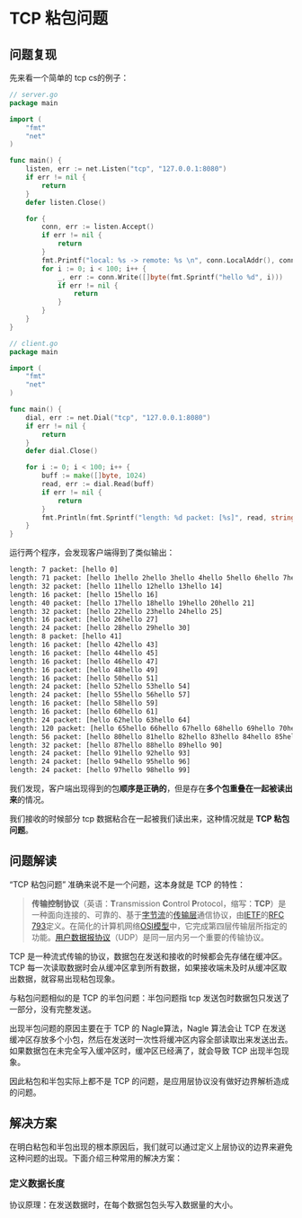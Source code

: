 # TCP 粘包问题

## 问题复现

先来看一个简单的 tcp cs的例子：

```go
// server.go
package main

import (
	"fmt"
	"net"
)

func main() {
	listen, err := net.Listen("tcp", "127.0.0.1:8080")
	if err != nil {
		return
	}
	defer listen.Close()

	for {
		conn, err := listen.Accept()
		if err != nil {
			return
		}
		fmt.Printf("local: %s -> remote: %s \n", conn.LocalAddr(), conn.RemoteAddr())
		for i := 0; i < 100; i++ {
			_, err := conn.Write([]byte(fmt.Sprintf("hello %d", i)))
			if err != nil {
				return
			}
		}
	}
}
```

```go
// client.go
package main

import (
	"fmt"
	"net"
)

func main() {
	dial, err := net.Dial("tcp", "127.0.0.1:8080")
	if err != nil {
		return
	}
	defer dial.Close()

	for i := 0; i < 100; i++ {
		buff := make([]byte, 1024)
		read, err := dial.Read(buff)
		if err != nil {
			return
		}
		fmt.Println(fmt.Sprintf("length: %d packet: [%s]", read, string(buff[:read])))
	}
}
```

运行两个程序，会发现客户端得到了类似输出：

```bash
length: 7 packet: [hello 0]
length: 71 packet: [hello 1hello 2hello 3hello 4hello 5hello 6hello 7hello 8hello 9hello 10]
length: 32 packet: [hello 11hello 12hello 13hello 14]
length: 16 packet: [hello 15hello 16]
length: 40 packet: [hello 17hello 18hello 19hello 20hello 21]
length: 32 packet: [hello 22hello 23hello 24hello 25]
length: 16 packet: [hello 26hello 27]
length: 24 packet: [hello 28hello 29hello 30]
length: 8 packet: [hello 41]
length: 16 packet: [hello 42hello 43]
length: 16 packet: [hello 44hello 45]
length: 16 packet: [hello 46hello 47]
length: 16 packet: [hello 48hello 49]
length: 16 packet: [hello 50hello 51]
length: 24 packet: [hello 52hello 53hello 54]
length: 24 packet: [hello 55hello 56hello 57]
length: 16 packet: [hello 58hello 59]
length: 16 packet: [hello 60hello 61]
length: 24 packet: [hello 62hello 63hello 64]
length: 120 packet: [hello 65hello 66hello 67hello 68hello 69hello 70hello 71hello 72hello 73hello 74hello 75hello 76hello 77hello 78hello 79]
length: 56 packet: [hello 80hello 81hello 82hello 83hello 84hello 85hello 86]
length: 32 packet: [hello 87hello 88hello 89hello 90]
length: 24 packet: [hello 91hello 92hello 93]
length: 24 packet: [hello 94hello 95hello 96]
length: 24 packet: [hello 97hello 98hello 99]
```

我们发现，客户端出现得到的包**顺序是正确的**，但是存在**多个包重叠在一起被读出来**的情况。

我们接收的时候部分 tcp 数据粘合在一起被我们读出来，这种情况就是 **TCP 粘包问题**。

## 问题解读

“TCP 粘包问题” 准确来说不是一个问题，这本身就是 TCP 的特性：

> **传输控制协议**（英语：**T**ransmission **C**ontrol **P**rotocol，缩写：**TCP**）是一种面向连接的、可靠的、基于[字节流](https://zh.wikipedia.org/wiki/字節流)的[传输层](https://zh.wikipedia.org/wiki/传输层)通信协议，由[IETF](https://zh.wikipedia.org/wiki/IETF)的[RFC](https://zh.wikipedia.org/wiki/RFC) [793](https://tools.ietf.org/html/rfc793)定义。在简化的计算机网络[OSI模型](https://zh.wikipedia.org/wiki/OSI模型)中，它完成第四层传输层所指定的功能。[用户数据报协议](https://zh.wikipedia.org/wiki/用户数据报协议)（UDP）是同一层内另一个重要的传输协议。

TCP 是一种流式传输的协议，数据包在发送和接收的时候都会先存储在缓冲区。TCP 每一次读取数据时会从缓冲区拿到所有数据，如果接收端未及时从缓冲区取出数据，就容易出现粘包现象。

与粘包问题相似的是 TCP 的半包问题：半包问题指 tcp 发送包时数据包只发送了一部分，没有完整发送。

出现半包问题的原因主要在于 TCP 的 Nagle算法，Nagle 算法会让 TCP 在发送缓冲区存放多个小包，然后在发送时一次性将缓冲区内容全部读取出来发送出去。如果数据包在未完全写入缓冲区时，缓冲区已经满了，就会导致 TCP 出现半包现象。

因此粘包和半包实际上都不是 TCP 的问题，是应用层协议没有做好边界解析造成的问题。

## 解决方案

在明白粘包和半包出现的根本原因后，我们就可以通过定义上层协议的边界来避免这种问题的出现。下面介绍三种常用的解决方案：

### 定义数据长度

协议原理：在发送数据时，在每个数据包包头写入数据量的大小。
